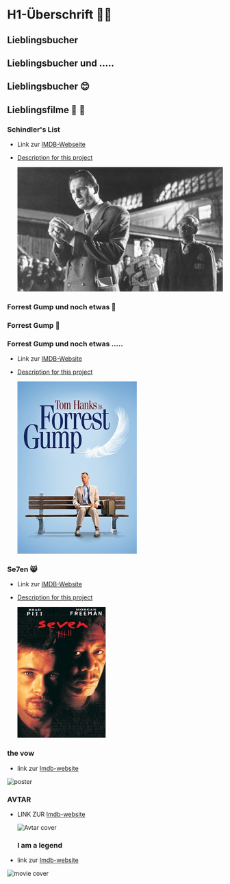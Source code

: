 # H1-Überschrift :weight_lifting_woman:


## Lieblingsbucher
## Lieblingsbucher und .....
## Lieblingsbucher :blush:

## Lieblingsfilme :space_invader: :ghost:

### Schindler's List
- Link zur [IMDB-Webseite](https://www.imdb.com/title/tt0108052/?ref_=adv_li_tt)


- [Description for this project](filme/SchindlersListe.md)

  ![Poster](bilder/Schindler.jpg)


### Forrest Gump und noch etwas :nail_care:
### Forrest Gump :japanese_goblin:
### Forrest Gump und noch etwas .....
- Link zur [IMDB-Website](https://www.imdb.com/title/tt0109830/?ref_=adv_li_tt)

- [Description for this project](filme/ForrestGump.md)

  ![Poster](bilder/forrestGump.jpg)

### Se7en :smile_cat:
- Link zur [IMDB-Website](https://www.imdb.com/title/tt0114369/?ref_=adv_li_tt)

- [Description for this project](filme/Se7en.md)

  ![Poster](bilder/se7en.jpg)


 ### the vow
 - link zur [Imdb-website](https://www.imdb.com/title/tt1606389/)

 ![poster](https://upload.wikimedia.org/wikipedia/en/c/c2/The_Vow_Poster.jpg) 

 ###  AVTAR 
 - LINK ZUR  [Imdb-website](https://www.imdb.com/title/tt1630029/)

     ![Avtar cover](https://m.media-amazon.com/images/W/IMAGERENDERING_521856-T1/images/I/71xQJvywLQL._SL1200_.jpg)


    ### I am a legend 
 - link zur [Imdb-website](https://www.imdb.com/title/tt0480249/?ref_=nv_sr_srsg_0)

![ movie cover](https://m.media-amazon.com/images/W/IMAGERENDERING_521856-T1/images/I/71x5KmjN+7L._SY445_.jpg)

